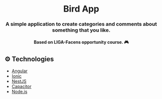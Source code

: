 <h1 align="center"> Bird App </h1>
<h3 align="center">A simple application to create categories and comments about something that you like.</h3>
<div align="center">
 <h4>Based on LIGA-Facens opportunity course. 🎮</h4>
</div>

 
## :gear: Technologies

- [Angular](https://angular.io/docs)
- [Ionic](https://ionicframework.com/docs)
- [NestJS](https://nestjs.com/)
- [Capacitor](https://capacitorjs.com/docs)
- [Node.js](https://nodejs.org/en/)
